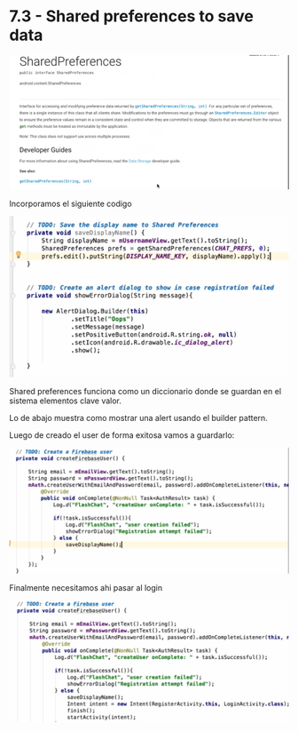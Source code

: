 # 7.3 - Shared preferences to save data

![](../../.gitbook/assets/imagen%20%28897%29.png)

Incorporamos el siguiente codigo

![](../../.gitbook/assets/imagen%20%28921%29.png)

Shared preferences funciona como un diccionario donde se guardan en el sistema elementos clave valor.

Lo de abajo muestra como mostrar una alert usando el builder pattern.

Luego de creado el user de forma exitosa vamos a guardarlo:

![](../../.gitbook/assets/imagen%20%28852%29.png)

Finalmente necesitamos ahi pasar al login

![](../../.gitbook/assets/imagen%20%28835%29.png)

